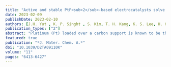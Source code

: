 ```yaml
---
title: "Active and stable PtP<sub>2</sub>-based electrocatalysts solve the phosphate poisoning issue of high temperature fuel cells"
date: 2023-02-09
publishDate: 2023-02-10
authors: [J.H. Yu† , K. P. Singh† , S. Kim, T. H. Kang, K. S. Lee, H. Kim*, <b>S. Ringe*</b> , J. S. Yu*]
publication_types: ["2"]
abstract: "Platinum (Pt) loaded over a carbon support is known to be the best and most effective electrocatalyst for the oxygen reduction reaction (ORR). However, given its high surface energy, it tends to lose its catalytic activity after an unacceptably short period of usage. The stability of Pt has always been a bottleneck in commercializing the polymer electrolyte membrane fuel cell (PEMFC). In high temperature-polymer electrolyte membrane fuel cells (HT-PEMFCs), the activity loss has been traced back to the chemisorption of phosphate anions, which irreversibly poison Pt active sites. Herein, we present an alternative Pt phosphide-based (PtP<sub>2</sub>/C) electrocatalyst for application under high temperature conditions. The prepared PtP<sub>2</sub>/C catalyst shows surprisingly excellent long-term stability and high catalytic activity in phosphoric acid. From density functional theory (DFT) calculations, we found this to be related to the oxyphilicity of the P atoms which under reaction conditions form a protective phosphorus oxide film that also binds phosphoric acid more strongly than Pt sites. Thus-protected Pt sites, in particular those from P defects, are predicted to be highly active for the ORR. The improved stability is also the result of a better oxidation resistance of the carbon support in the presence of PtP<sub>2</sub>."
featured: true
publication: "*J. Mater. Chem. A.*"
doi: "10.1039/D2TA09110K"
volume: "11"
pages: "6413-6427"
---
```


